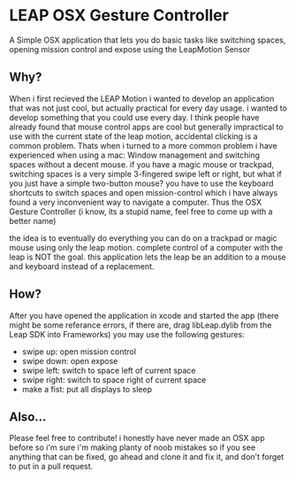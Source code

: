 LEAP OSX Gesture Controller
=========================

A Simple OSX application that lets you do basic tasks like switching spaces, opening mission control and expose using the LeapMotion Sensor

Why?
-----
When i first recieved the LEAP Motion i wanted to develop an application that was not just cool, but actually practical for every day usage. i wanted to develop something that you could use every day. I think people have already found that mouse control apps are cool but generally impractical to use with the current state of the leap motion, accidental clicking is a common problem. Thats when i turned to a more common problem i have experienced when using a mac: Window management and switching spaces without a decent mouse. 
if you have a magic mouse or trackpad, switching spaces is a very simple 3-fingered swipe left or right, but what if you just have a simple two-button mouse? you have to use the keyboard shortcuts to switch spaces and open mission-control which i have always found a very inconvenient way to navigate a computer. Thus the OSX Gesture Controller (i know, its a stupid name, feel free to come up with a better name)

the idea is to eventually do everything you can do on a trackpad or magic mouse using only the leap motion. complete control of a computer with the leap is NOT the goal. this application lets the leap be an addition to a mouse and keyboard instead of a replacement.

How?
-----
After you have opened the application in xcode and started the app (there might be some referance errors, if there are, drag libLeap.dylib from the Leap SDK into Frameworks) you may use the following gestures:

* swipe up: open mission control
* swipe down: open expose
* swipe left: switch to space left of current space
* swipe right: switch to space right of current space
* make a fist: put all displays to sleep

Also...
-------
Please feel free to contribute! i honestly have never made an OSX app before so i'm sure i'm making planty of noob mistakes so if you see anything that can be fixed, go ahead and clone it and fix it, and don't forget to put in a pull request.
